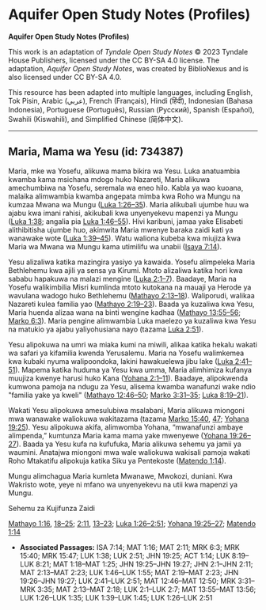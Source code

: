 # Aquifer Open Study Notes (Profiles)

**Aquifer Open Study Notes (Profiles)**

This work is an adaptation of *Tyndale Open Study Notes* © 2023 Tyndale House Publishers, licensed under the CC BY\-SA 4\.0 license. The adaptation, *Aquifer Open Study Notes*, was created by BiblioNexus and is also licensed under CC BY\-SA 4\.0\.

This resource has been adapted into multiple languages, including English, Tok Pisin, Arabic (عربي), French (Français), Hindi (हिंदी), Indonesian (Bahasa Indonesia), Portuguese (Português), Russian (Русский), Spanish (Español), Swahili (Kiswahili), and Simplified Chinese (简体中文).



--------------------------------

## Maria, Mama wa Yesu (id: 734387)

Maria, mke wa Yosefu, alikuwa mama bikira wa Yesu. Luka anatuambia kwamba kama msichana mdogo huko Nazareti, Maria alikuwa amechumbiwa na Yosefu, seremala wa eneo hilo. Kabla ya wao kuoana, malaika alimwambia kwamba angepata mimba kwa Roho wa Mungu na kumzaa Mwana wa Mungu ([Luka 1:26–35](https://ref.ly/Luke1:26-Luke1:35)). Maria alikubali ujumbe huu wa ajabu kwa imani rahisi, akikubali kwa unyenyekevu mapenzi ya Mungu ([Luka 1:38](https://ref.ly/Luke1:38); angalia pia [Luka 1:46–55](https://ref.ly/Luke1:46-Luke1:55)). Hivi karibuni, jamaa yake Elisabeti alithibitisha ujumbe huo, akimwita Maria mwenye baraka zaidi kati ya wanawake wote ([Luka 1:39–45](https://ref.ly/Luke1:39-Luke1:45)). Watu waliona kubeba kwa miujiza kwa Maria wa Mwana wa Mungu kama utimilifu wa unabii ([Isaya 7:14](https://ref.ly/Isa7:14)).

Yesu alizaliwa katika mazingira yasiyo ya kawaida. Yosefu alimpeleka Maria Bethlehemu kwa ajili ya sensa ya Kirumi. Mtoto alizaliwa katika hori kwa sababu hapakuwa na malazi mengine ([Luka 2:1–7](https://ref.ly/Luke2:1-Luke2:7)). Baadaye, Maria na Yosefu walikimbilia Misri kumlinda mtoto kutokana na mauaji ya Herode ya wavulana wadogo huko Bethlehemu ([Mathayo 2:13–18](https://ref.ly/Matt2:13-Matt2:18)). Waliporudi, walikaa Nazareti kulea familia yao ([Mathayo 2:19–23](https://ref.ly/Matt2:19-Matt2:23)). Baada ya kuzaliwa kwa Yesu, Maria huenda alizaa wana na binti wengine kadhaa ([Mathayo 13:55–56](https://ref.ly/Matt13:55-Matt13:56); [Marko 6:3](https://ref.ly/Mark6:3)). Maria pengine alimwambia Luka maelezo ya kuzaliwa kwa Yesu na matukio ya ajabu yaliyohusiana nayo (tazama [Luka 2:51](https://ref.ly/Luke2:51)).

Yesu alipokuwa na umri wa miaka kumi na miwili, alikaa katika hekalu wakati wa safari ya kifamilia kwenda Yerusalemu. Maria na Yosefu walimkemea kwa kubaki nyuma walipoondoka, lakini hawakuelewa jibu lake ([Luka 2:41–51](https://ref.ly/Luke2:41-Luke2:51)). Mapema katika huduma ya Yesu kwa umma, Maria alimhimiza kufanya muujiza kwenye harusi huko Kana ([Yohana 2:1–11](https://ref.ly/John2:1-John2:11)). Baadaye, alipokwenda kumwona pamoja na ndugu za Yesu, alisema kwamba wanafunzi wake ndio "familia yake ya kweli" ([Mathayo 12:46–50](https://ref.ly/Matt12:46-Matt12:50); [Marko 3:31–35](https://ref.ly/Mark3:31-Mark3:35); [Luka 8:19–21](https://ref.ly/Luke8:19-Luke8:21)).

Wakati Yesu alipokuwa amesulubiwa msalabani, Maria alikuwa miongoni mwa wanawake waliokuwa wakitazama (tazama [Marko 15:40](https://ref.ly/Mark15:40), [47](https://ref.ly/Mark15:47); [Yohana 19:25](https://ref.ly/John19:25)). Yesu alipokuwa akifa, alimwomba Yohana, “mwanafunzi ambaye alimpenda,” kumtunza Maria kama mama yake mwenyewe ([Yohana 19:26–27](https://ref.ly/John19:26-John19:27)). Baada ya Yesu kufa na kufufuka, Maria alikuwa sehemu ya jamii ya waumini. Anatajwa miongoni mwa wale waliokuwa wakisali pamoja wakati Roho Mtakatifu alipokuja katika Siku ya Pentekoste ([Matendo 1:14](https://ref.ly/Acts1:14)).

Mungu alimchagua Maria kumleta Mwanawe, Mwokozi, duniani. Kwa Wakristo wote, yeye ni mfano wa unyenyekevu na utii kwa mapenzi ya Mungu.

Sehemu za Kujifunza Zaidi

[Mathayo 1:16](https://ref.ly/Matt1:16), [18–25](https://ref.ly/Matt1:18-Matt1:25); [2:11](https://ref.ly/Matt2:11), [13–23](https://ref.ly/Matt2:13-Matt2:23); [Luka 1:26–2:51](https://ref.ly/Luke1:26-Luke2:51); [Yohana 19:25–27](https://ref.ly/John19:25-John19:27); [Matendo 1:14](https://ref.ly/Acts1:14)

* **Associated Passages:** ISA 7:14; MAT 1:16; MAT 2:11; MRK 6:3; MRK 15:40; MRK 15:47; LUK 1:38; LUK 2:51; JHN 19:25; ACT 1:14; LUK 8:19–LUK 8:21; MAT 1:18–MAT 1:25; JHN 19:25–JHN 19:27; JHN 2:1–JHN 2:11; MAT 2:13–MAT 2:23; LUK 1:46–LUK 1:55; MAT 2:19–MAT 2:23; JHN 19:26–JHN 19:27; LUK 2:41–LUK 2:51; MAT 12:46–MAT 12:50; MRK 3:31–MRK 3:35; MAT 2:13–MAT 2:18; LUK 2:1–LUK 2:7; MAT 13:55–MAT 13:56; LUK 1:26–LUK 1:35; LUK 1:39–LUK 1:45; LUK 1:26–LUK 2:51

